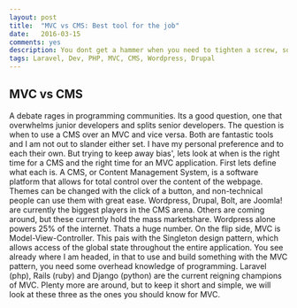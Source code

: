 ```yaml
---
layout: post
title:  "MVC vs CMS: Best tool for the job"
date:   2016-03-15
comments: yes
description: You dont get a hammer when you need to tighten a screw, so why overarchitect an application? 
tags: Laravel, Dev, PHP, MVC, CMS, Wordpress, Drupal
---
```


## MVC vs CMS

A debate rages in programming communities. Its a good question, one that overwhelms junior developers and splits senior developers. The question is when to use a CMS over an MVC and vice versa. Both are fantastic tools and I am not out to slander either set. I have my personal preference and to each their own. But trying to keep away bias', lets look at when is the right time for a CMS and the right time for an MVC application. First lets define what each is. A CMS, or Content Management System, is a software platform that allows for total control over the content of the webpage. Themes can be changed with the click of a button, and non-technical people can use them with great ease. Wordpress, Drupal, Bolt, are Joomla! are currently the biggest players in the CMS arena. Others are coming around, but these currently hold the mass marketshare. Wordpress alone powers 25% of the internet. Thats a huge number. On the flip side, MVC is Model-View-Controller. This pais with the Singleton design pattern, which allows access of the global state throughout the entire application. You see already where I am headed, in that to use and build something with the MVC pattern, you need some overhead knowledge of programming. Laravel (php), Rails (ruby) and Django (python) are the current reigning champions of MVC. Plenty more are around, but to keep it short and simple, we will look at these three as the ones you should know for MVC.


